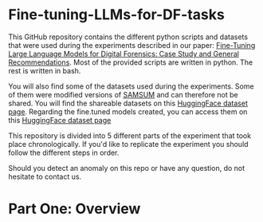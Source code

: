 Fine-tuning-LLMs-for-DF-tasks
=============================

This GitHub repository contains the different python scripts and datasets that were used during the experiments described in our paper: [Fine-Tuning Large Language Models for Digital Forensics: Case Study and General Recommendations](https://github.com/Michelet-Gaetan/Fine-tuning-LLMs-for-DF-tasks). Most of the provided scripts are written in python. The rest is written in bash.

You will also find some of the datasets used during the experiments. Some of them were modified versions of [SAMSUM](https://metatext.io/datasets/samsum) and can therefore not be shared. You will find the shareable datasets on this [HuggingFace dataset page](https://huggingface.co/GaetanMichelet/datasets). Regarding the fine.tuned models created, you can access them on this [HuggingFace dataset page](https://huggingface.co/GaetanMichelet/models)

This repository is divided into 5 different parts of the experiment that took place chronologically. If you'd like to replicate the experiment you should follow the different steps in order.

Should you detect an anomaly on this repo or have any question, do not hesitate to contact us.

# Part One: Overview
